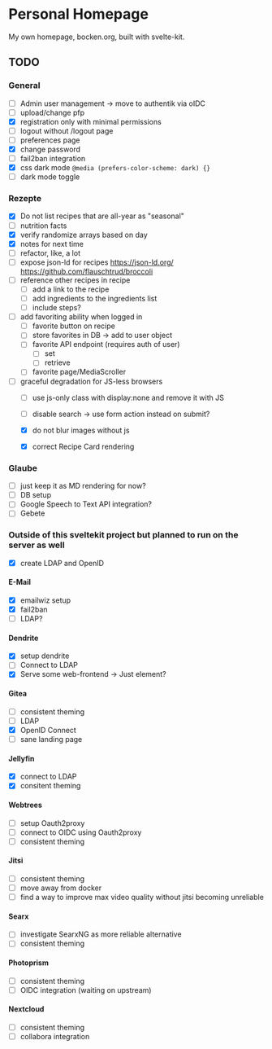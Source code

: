 # Personal Homepage

My own homepage, bocken.org, built with svelte-kit.

## TODO
### General
- [ ] Admin user management -> move to authentik via oIDC
- [ ] upload/change pfp
- [x] registration only with minimal permissions
- [ ] logout without /logout page
- [ ] preferences page
- [x] change password
- [ ] fail2ban integration
- [x] css dark mode `@media (prefers-color-scheme: dark) {}`
- [ ] dark mode toggle

### Rezepte
- [x] Do not list recipes that are all-year as "seasonal"
- [ ] nutrition facts
- [x] verify randomize arrays based on day
- [x] notes for next time
- [ ] refactor, like, a lot
- [ ] expose json-ld for recipes https://json-ld.org/ https://github.com/flauschtrud/broccoli
- [ ] reference other recipes in recipe
	- [ ] add a link to the recipe
	- [ ] add ingredients to the ingredients list
	- [ ] include steps?
- [ ] add favoriting ability when logged in
	- [ ] favorite button on recipe
	- [ ] store favorites in DB -> add to user object
	- [ ] favorite API endpoint (requires auth of user)
		- [ ] set
		- [ ] retrieve
	- [ ] favorite page/MediaScroller
- [ ] graceful degradation for JS-less browsers
	- [ ] use js-only class with display:none and remove it with JS
	- [ ] disable search -> use form action instead on submit?
	- [x] do not blur images without js
	- [x] correct Recipe Card rendering


### Glaube
- [ ] just keep it as MD rendering for now?
- [ ] DB setup
- [ ] Google Speech to Text API integration?
- [ ] Gebete

### Outside of this sveltekit project but planned to run on the server as well
- [x] create LDAP and OpenID

#### E-Mail
- [x] emailwiz setup
- [x] fail2ban
- [ ] LDAP?

#### Dendrite
- [x] setup dendrite
- [ ] Connect to LDAP
- [x] Serve some web-frontend -> Just element?

#### Gitea
- [ ] consistent theming
- [ ] LDAP
- [x] OpenID Connect
- [ ] sane landing page

#### Jellyfin
- [x] connect to LDAP
- [x] consitent theming

#### Webtrees
- [ ] setup Oauth2proxy
- [ ] connect to OIDC using Oauth2proxy
- [ ] consistent theming

#### Jitsi
- [ ] consistent theming
- [ ] move away from docker
- [ ] find a way to improve max video quality without jitsi becoming unreliable

#### Searx
- [ ] investigate SearxNG as more reliable alternative
- [ ] consistent theming

#### Photoprism
- [ ] consistent theming
- [ ] OIDC integration (waiting on upstream)

#### Nextcloud
- [ ] consistent theming
- [ ] collabora integration
